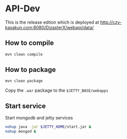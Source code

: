 # API-Dev

This is the release edtion which is deployed at
http://czy-kasakun.com:8080/DizasterX/webapi/data/

## How to compile

```sh
mvn clean compile
```

## How to package

```sh
mvn clean package
```

Copy the `.war` package to the `$JETTY_BASE/webapps`

## Start service

Start mongodb and jetty services

```sh
nohup java -jar $JETTY_HOME/start.jar &
nohup mongod &
```

